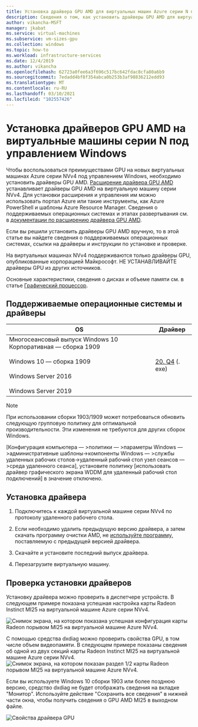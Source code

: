 ```yaml
---
title: Установка драйвера GPU AMD для виртуальных машин Azure серии N под управлением Windows
description: Сведения о том, как установить драйверы GPU AMD для виртуальных машин серии N под управлением Windows Server или Windows в Azure
author: vikancha-MSFT
manager: jkabat
ms.service: virtual-machines
ms.subservice: vm-sizes-gpu
ms.collection: windows
ms.topic: how-to
ms.workload: infrastructure-services
ms.date: 12/4/2019
ms.author: vikancha
ms.openlocfilehash: 62723a0fee6a3f696c517bc642fdac8cfa80a6b9
ms.sourcegitcommit: 7edadd4bf8f354abca0b253b3af98836212edd93
ms.translationtype: MT
ms.contentlocale: ru-RU
ms.lasthandoff: 03/10/2021
ms.locfileid: "102557426"
---
```

# <a name="install-amd-gpu-drivers-on-n-series-vms-running-windows"></a>Установка драйверов GPU AMD на виртуальные машины серии N под управлением Windows

Чтобы воспользоваться преимуществами GPU на новых виртуальных машинах Azure серии NVv4 под управлением Windows, необходимо установить драйверы GPU AMD. [Расширение драйвера GPU AMD](../extensions/hpccompute-amd-gpu-windows.md) устанавливает драйверы GPU AMD на виртуальную машину серии NVv4. Для установки расширения и управления им можно использовать портал Azure или такие инструменты, как Azure PowerShell и шаблоны Azure Resource Manager. Сведения о поддерживаемых операционных системах и этапах развертывания см. в [документации по расширению драйвера GPU AMD](../extensions/hpccompute-amd-gpu-windows.md).

Если вы решили установить драйверы GPU AMD вручную, то в этой статье вы найдете сведения о поддерживаемых операционных системах, ссылки на драйверы и инструкции по установке и проверке.

На виртуальных машинах NVv4 поддерживаются только драйверы GPU, опубликованные корпорацией Майкрософт. НЕ УСТАНАВЛИВАЙТЕ драйверы GPU из других источников.

Основные характеристики, сведения о дисках и объеме памяти см. в статье [Графический процессор](../sizes-gpu.md?toc=/azure/virtual-machines/windows/toc.json).



## <a name="supported-operating-systems-and-drivers"></a>Поддерживаемые операционные системы и драйверы

| OS | Драйвер |
| -------- |------------- |
| Многосеансовый выпуск Windows 10 Корпоративная — сборка 1909 <br/><br/>Windows 10 — сборка 1909<br/><br/>Windows Server 2016<br/><br/>Windows Server 2019 | [20. Q4](https://download.microsoft.com/download/f/1/6/f16e6275-a718-40cd-a366-9382739ebd39/AMD-Azure-NVv4-Driver-20Q4.exe) (. exe) |

 > [!NOTE]
   >  При использовании сборки 1903/1909 может потребоваться обновить следующую групповую политику для оптимальной производительности. Эти изменения не требуются для других сборок Windows.
   >  
   >  [Конфигурация компьютера — >политики — >параметры Windows — >административные шаблоны->компоненты Windows — >службы удаленных рабочих столов->удаленный рабочий стол узел сеансов — >среда удаленного сеанса], установите политику [использовать драйвер графического экрана WDDM для удаленный рабочий стол подключений] в значение отключено.
   >  


## <a name="driver-installation"></a>Установка драйвера

1. Подключитесь к каждой виртуальной машине серии NVv4 по протоколу удаленного рабочего стола.

2. Если необходимо удалить предыдущую версию драйвера, а затем скачать программу очистки AMD, не [используйте программу,](https://download.microsoft.com/download/4/f/1/4f19b714-9304-410f-9c64-826404e07857/AMDCleanupUtilityni.exe) поставляемую с предыдущей версией драйвера.

3. Скачайте и установите последний выпуск драйвера.

4. Перезагрузите виртуальную машину.

## <a name="verify-driver-installation"></a>Проверка установки драйверов

Установку драйвера можно проверить в диспетчере устройств. В следующем примере показана успешная настройка карты Radeon Instinct MI25 на виртуальной машине Azure серии NVv4.
<br />

![Снимок экрана, на котором показана успешная конфигурация карты Radeon порывом MI25 на виртуальной машине Azure NVv4.](./media/n-series-amd-driver-setup/device-manager.png)

С помощью средства dxdiag можно проверить свойства GPU, в том числе объем видеопамяти. В следующем примере показаны сведения об одной из двух секций карты Radeon Instinct MI25 на виртуальной машине Azure серии NVv4.
<br />
![Снимок экрана, на котором показан раздел 1/2 карты Radeon порывом MI25 на виртуальной машине Azure NVv4.](./media/n-series-amd-driver-setup/dxdiag-output-new.png)

Если вы используете Windows 10 сборки 1903 или более позднюю версию, средство dxdiag не будет отображать сведения на вкладке "Монитор". Используйте действие "Сохранить все сведения" в нижней части окна, чтобы получить сведения о GPU AMD MI25 в выходном файле.

![Свойства драйвера GPU](./media/n-series-amd-driver-setup/dxdiag-details.png)
